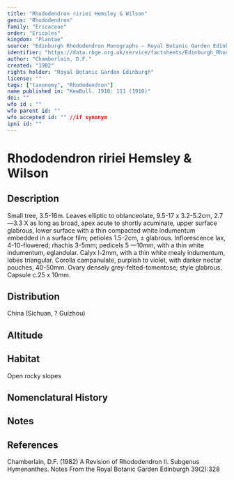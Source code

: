 ```yaml
---
title: "Rhododendron ririei Hemsley & Wilson"
genus: "Rhododendron"
family: "Ericaceae"
order: "Ericales"
kingdom: "Plantae"
source: "Edinburgh Rhododendron Monographs – Royal Botanic Garden Edinburgh"
identifier: "https://data.rbge.org.uk/service/factsheets/Edinburgh_Rhododendron_Monographs.xhtml"
author: "Chamberlain, D.F."
created: "1982"
rights holder: "Royal Botanic Garden Edinburgh"
license: ""
tags: ["taxonomy", "Rhododendron"]
name published in: "KewBull. 1910: 111 (1910)"
doi: ""
wfo id : ""
wfo parent id: ""
wfo accepted id: "" //if synonym                      
ipni id: ""
---
```


                       

# Rhododendron ririei Hemsley & Wilson

## Description
Small tree, 3.5-16m. Leaves elliptic to oblanceolate, 9.5-17 x 3.2-5.2cm, 2.7—3.3 X as long as broad, apex acute to shortly acuminate, upper surface glabrous, lower surface with a thin compacted white indumentum embedded in a surface film; petioles 1.5-2cm, ± glabrous. Inflorescence lax, 4-10-flowered; rhachis 3-5mm; pedicels 5 —10mm, with a thin white indumentum, eglandular. Calyx l-2mm, with a thin white mealy indumentum, lobes triangular. Corolla campanulate, purplish to violet, with darker nectar pouches, 40-50mm. Ovary densely grey-felted-tomentose; style glabrous. Capsule c.25 x 10mm.

## Distribution
China (Sichuan, ? Guizhou)

## Altitude


## Habitat
Open rocky slopes

## Nomenclatural History

                       
## Notes


## References

Chamberlain, D.F. (1982) A Revision of Rhododendron II. Subgenus Hymenanthes. Notes From the Royal Botanic Garden Edinburgh 39(2):328
